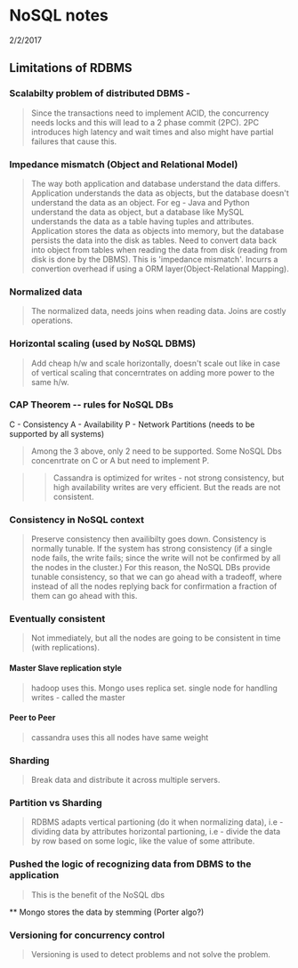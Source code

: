 # NoSQL notes
2/2/2017


## Limitations of RDBMS
### Scalabilty problem of distributed DBMS -
> Since the transactions need to implement ACID, the concurrency needs locks and this will lead to
a 2 phase commit (2PC).
> 2PC introduces high latency and wait times and also might have partial failures that cause this.

### Impedance mismatch (Object and Relational Model)
> The way both application and database understand the data differs.
Application understands the data as objects, but the database doesn't understand the data as an object.
> For eg - Java and Python understand the data as object, but a database like MySQL understands the data as 
a table having tuples and attributes.
> Application stores the data as objects into memory, but the database persists the data into the disk as tables.
> Need to convert data back into object from tables when reading the data from disk (reading from disk is done by the DBMS).
> This is 'impedance mismatch'.
> Incurrs a convertion overhead if using a ORM layer(Object-Relational Mapping).

### Normalized data
> The normalized data, needs joins when reading data.
> Joins are costly operations.

### Horizontal scaling (used by NoSQL DBMS)
> Add cheap h/w and scale horizontally, doesn't scale out like in case of vertical scaling that concerntrates on adding more power to the same h/w.


### CAP Theorem -- rules for NoSQL DBs
C - Consistency
A - Availability
P - Network Partitions (needs to be supported by all systems)
> Among the 3 above, only 2 need to be supported.
> Some NoSQL Dbs concenrtrate on C or A but need to implement P.


>> Cassandra is optimized for writes - not strong consistency, but high availability
>> writes are very efficient. But the reads are not consistent.


### Consistency in NoSQL context
> Preserve consistency then availibilty goes down.
> Consistency is normally tunable.
> If the system has strong consistency (if a single node fails, the write fails; since the write will not be confirmed by all the nodes in the cluster.)
> For this reason, the NoSQL DBs provide tunable consistency, so that we can go ahead with a tradeoff, where instead of all the nodes replying back for confirmation a fraction of them can go ahead with this.


### Eventually consistent
> Not immediately, but all the nodes are going to be consistent in time (with replications).


#### Master Slave replication style
> hadoop uses this.
> Mongo uses replica set.
> single node for handling writes - called the master

#### Peer to Peer
> cassandra uses this
> all nodes have same weight

### Sharding
> Break data and distribute it across multiple servers.


### Partition vs Sharding
> RDBMS adapts vertical partioning (do it when normalizing data), i.e - dividing data by attributes
> horizontal partioning, i.e - divide the data by row based on some logic, like the value of some attribute.


### Pushed the logic of recognizing data from DBMS to the application
> This is the benefit of the NoSQL dbs

** Mongo stores the data by stemming (Porter algo?)

### Versioning for concurrency control
> Versioning is used to detect problems and not solve the problem.




